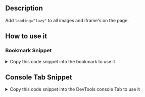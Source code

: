 ## Description

Add `loading="lazy"` to all images and iframe's on the page.

## How to use it

<!-- START-HOW_TO[] -->




### Bookmark Snippet



<details>

<summary>Copy this code snippet into the bookmark to use it</summary>


```javascript

javascript:(() => {const imgs = document.querySelectorAll('img');
Array.from(imgs)
    .forEach(i => i.setAttribute('loading', 'lazy'));
})()
``` 




</details>



## Console Tab Snippet

<details>

<summary>Copy this code snippet into the DevTools console Tab to use it</summary>


```javascript

const imgs = document.querySelectorAll('img');
Array.from(imgs)
    .forEach(i => i.setAttribute('loading', 'lazy'));

``` 




</details>




<!-- END-HOW_TO -->






























